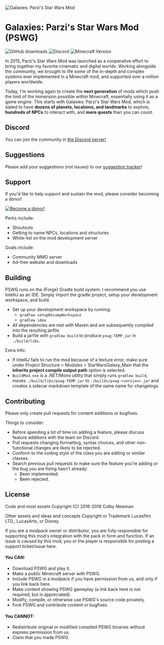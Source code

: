 ![Galaxies: Parzi's Star Wars Mod](https://raw.githubusercontent.com/Parzivail-Modding-Team/StarWarsGalaxy/master/resources/images/logo_big.png "Galaxies: Parzi's Star Wars Mod")

# Galaxies: Parzi's Star Wars Mod (PSWG)

![GitHub downloads](https://img.shields.io/github/downloads/Parzivail-Modding-Team/StarWarsGalaxy/total.svg) 
![Discord](https://img.shields.io/discord/412945916476129280.svg)
![Minecraft Version](https://img.shields.io/badge/Minecraft-1.7.10-yellow.svg)


In 2015, Parzi's Star Wars Mod was launched as a cooperative effort to bring together my favorite cinematic and digital worlds. Working alongside the community, we brought to life some of the in-depth and complex systems ever implemented in a Minecraft mod, and supported over a million players worldwide.

Today, I'm working again to create the **next generation** of mods which push the limit of the immersion possible within Minecraft, essentially using it as a game engine. This starts with Galaxies: Parzi's Star Wars Mod, which is slated to have **dozens of planets, locations, and landmarks** to explore, **hundreds of NPCs** to interact with, and **more quests** than you can count.

## Discord
You can join the community in [the Discord server!](https://discord.gg/54MVQZZ)

## Suggestions
Please add your suggestions (not issues) to our [suggestion tracker](https://pswg.nolt.io/)!

## Support
If you'd like to help support and sustain the mod, please consider becoming a donor!

[![Become a donor!](https://c5.patreon.com/external/logo/become_a_patron_button.png)](https://www.patreon.com/bePatron?u=8079542)

Perks include:
* Shoutouts
* Getting to name NPCs, locations and structures
* White-list on the mod development server

Goals include:
* Community MMO server
* Ad-free website and downloads

## Building
PSWG runs on the (Forge) Gradle build system. I recommend you use IntelliJ as an IDE. Simply import the gradle project, setup your development workspace, and build.

* Set up your development workspace by running:
    * `gradlew setupDecompWorkspace`
    * `gradlew idea`
* All dependencies are met with Maven and are subsequently compiled into the resulting jarfile.
* Build a jarfile with `gradlew build` to produce `pswg-TEMP.jar` in `./build/libs`. 

Extra Info:

* If IntelliJ fails to run the mod because of a texture error, make sure under Project Structure > Modules > StarWarsGalaxy_Main that the **inherits project compile output path** option is selected.
* `BuildMod.exe` is a .NET/Mono utility that simply runs `gradlew build`, moves `./build/libs/pswg-TEMP.jar` to `./builds/pswg-<version>.jar` and creates a sidecar markdown template of the same name for changelogs.

## Contributing
Please only create pull requests for content additions or bugfixes.

Things to consider:

* Before spending a lot of time on adding a feature, please discuss feature additions with the team on Discord. 
* Pull requests changing formatting, syntax choices, and other non-functional changes are likely to be rejected.
* Conform to the coding style of the class you are editing or similar classes.
* Search previous pull requests to make sure the feature you're adding or the bug you are fixing hasn't already:
    * Been implemented.
    * Been rejected.

## License
Code and most assets Copyright (C) 2016-2018 Colby Newman

Other assets and ideas and concepts Copyright or Trademark Lucasfilm LTD., LucasArts, or Disney.

If you are a modpack owner or distributor, you are fully responsible for supporting this mod's integration with the pack in form and function. If an issue is *caused* by this mod, you or the player is responsible for posting a support ticket/issue here.

#### You CAN:

* Download PSWG and play it.
* Make a public Minecraft server with PSWG.
* Include PSWG in a modpack if you have permission from us, and only if you link back here.
* Make content showing PSWG gameplay (a link back here is not required, but is appreciated).
* Modify, compile, or otherwise use PSWG's source code privately.
* Fork PSWG and contribute content or bugfixes.

#### You CANNOT:

* Redistribute original or modified compiled PSWG binaries without express permission from us.
* Claim that you made PSWG.
